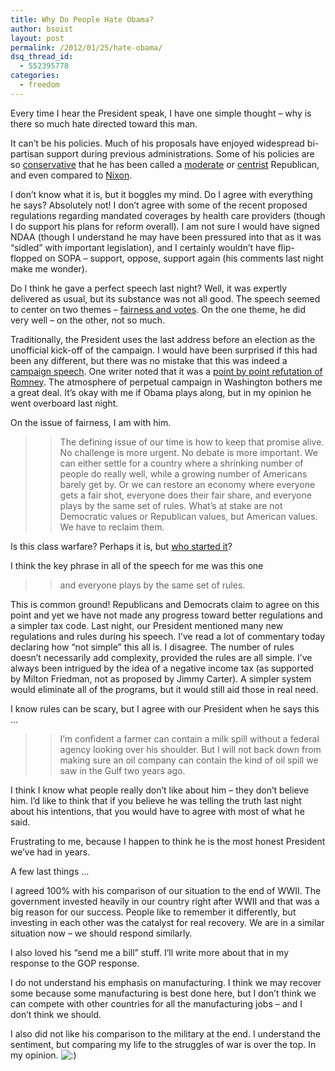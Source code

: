 ```yaml
---
title: Why Do People Hate Obama?
author: bsoist
layout: post
permalink: /2012/01/25/hate-obama/
dsq_thread_id:
  - 552395778
categories:
  - freedom
---
```

Every time I hear the President speak, I have one simple thought &#8211; why is there so much hate directed toward this man. 

It can&#8217;t be his policies. Much of his proposals have enjoyed widespread bi-partisan support during previous administrations. Some of his policies are so [conservative][1] that he has been called a [moderate][2] or [centrist][3] Republican, and even compared to [Nixon][4].

I don&#8217;t know what it is, but it boggles my mind. Do I agree with everything he says? Absolutely not! I don&#8217;t agree with some of the recent proposed regulations regarding mandated coverages by health care providers (though I do support his plans for reform overall). I am not sure I would have signed NDAA (though I understand he may have been pressured into that as it was &#8220;sidled&#8221; with important legislation), and I certainly wouldn&#8217;t have flip-flopped on SOPA &#8211; support, oppose, support again (his comments last night make me wonder).

Do I think he gave a perfect speech last night? Well, it was expertly delivered as usual, but its substance was not all good. The speech seemed to center on two themes &#8211; [fairness and votes][5]. On the one theme, he did very well &#8211; on the other, not so much.

Traditionally, the President uses the last address before an election as the unofficial kick-off of the campaign. I would have been surprised if this had been any different, but there was no mistake that this was indeed a [campaign speech][6]. One writer noted that it was a [point by point refutation of Romney][7]. The atmosphere of perpetual campaign in Washington bothers me a great deal. It&#8217;s okay with me if Obama plays along, but in my opinion he went overboard last night.

On the issue of fairness, I am with him.

> > The defining issue of our time is how to keep that promise alive. No challenge is more urgent. No debate is more important. We can either settle for a country where a shrinking number of people do really well, while a growing number of Americans barely get by. Or we can restore an economy where everyone gets a fair shot, everyone does their fair share, and everyone plays by the same set of rules. What&#8217;s at stake are not Democratic values or Republican values, but American values. We have to reclaim them.

Is this class warfare? Perhaps it is, but [who started it][8]?

I think the key phrase in all of the speech for me was this one

> > and everyone plays by the same set of rules.

This is common ground! Republicans and Democrats claim to agree on this point and yet we have not made any progress toward better regulations and a simpler tax code. Last night, our President mentioned many new regulations and rules during his speech. I&#8217;ve read a lot of commentary today declaring how &#8220;not simple&#8221; this all is. I disagree. The number of rules doesn&#8217;t necessarily add complexity, provided the rules are all simple. I&#8217;ve always been intrigued by the idea of a negative income tax (as supported by Milton Friedman, not as proposed by Jimmy Carter). A simpler system would eliminate all of the programs, but it would still aid those in real need.

I know rules can be scary, but I agree with our President when he says this &#8230;

> > I&#8217;m confident a farmer can contain a milk spill without a federal agency looking over his shoulder. But I will not back down from making sure an oil company can contain the kind of oil spill we saw in the Gulf two years ago.

I think I know what people really don&#8217;t like about him &#8211; they don&#8217;t believe him. I&#8217;d like to think that if you believe he was telling the truth last night about his intentions, that you would have to agree with most of what he said.

Frustrating to me, because I happen to think he is the most honest President we&#8217;ve had in years.

A few last things &#8230;

I agreed 100% with his comparison of our situation to the end of WWII. The government invested heavily in our country right after WWII and that was a big reason for our success. People like to remember it differently, but investing in each other was the catalyst for real recovery. We are in a similar situation now &#8211; we should respond similarly.

I also loved his &#8220;send me a bill&#8221; stuff. I&#8217;ll write more about that in my response to the GOP response.

I do not understand his emphasis on manufacturing. I think we may recover some because some manufacturing is best done here, but I don&#8217;t think we can compete with other countries for all the manufacturing jobs &#8211; and I don&#8217;t think we should.

I also did not like his comparison to the military at the end. I understand the sentiment, but comparing my life to the struggles of war is over the top. In my opinion. <img src='http://archive.whsjr.soistmann.com/oped/wp-includes/images/smilies/icon_smile.gif' alt=':)' class='wp-smiley' />

 [1]: http://www.washingtonpost.com/blogs/ezra-klein/post/the-shocking-truth-about-the-birthplace-of-obamas-policies/2011/04/15/AF6qINpE_blog.html
 [2]: http://www.washingtonpost.com/business/economy/obama-revealed-a-moderate-republican/2011/04/25/AFPrGfkE_story.html
 [3]: http://www.guardian.co.uk/commentisfree/2011/dec/27/vote-obama-centrist-republican
 [4]: http://www.thefiscaltimes.com/Columns/2011/07/22/Barack-Obama-The-Democrats-Richard-Nixon.aspx#page1
 [5]: http://www.washingtonmonthly.com/political-animal/2012_01/an_appeal_for_fairness_and_vot034979.php
 [6]: http://nymag.com/daily/intel/2012/01/obama-delivers-a-campaign-speech.html
 [7]: http://tpmdc.talkingpointsmemo.com/2012/01/state-of-the-union-obamas-point-by-point-romney-refutation.php
 [8]: http://www.truth-out.org/class-warfare-my-ass/1316806211
